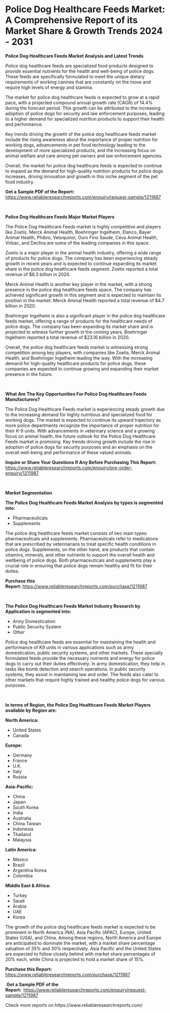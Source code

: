 <p><h1>Police Dog Healthcare Feeds Market: A Comprehensive Report of its Market Share & Growth Trends 2024 - 2031</h1></p><p><strong>Police Dog Healthcare Feeds Market Analysis and Latest Trends</strong></p>
<p><p>Police dog healthcare feeds are specialized food products designed to provide essential nutrients for the health and well-being of police dogs. These feeds are specifically formulated to meet the unique dietary requirements of working canines that are constantly on the move and require high levels of energy and stamina.</p><p>The market for police dog healthcare feeds is expected to grow at a rapid pace, with a projected compound annual growth rate (CAGR) of 14.4% during the forecast period. This growth can be attributed to the increasing adoption of police dogs for security and law enforcement purposes, leading to a higher demand for specialized nutrition products to support their health and performance.</p><p>Key trends driving the growth of the police dog healthcare feeds market include the rising awareness about the importance of proper nutrition for working dogs, advancements in pet food technology leading to the development of more specialized products, and the increasing focus on animal welfare and care among pet owners and law enforcement agencies.</p><p>Overall, the market for police dog healthcare feeds is expected to continue to expand as the demand for high-quality nutrition products for police dogs increases, driving innovation and growth in this niche segment of the pet food industry.</p></p>
<p><strong>Get a Sample PDF of the Report:&nbsp;</strong> <a href="https://www.reliableresearchreports.com/enquiry/request-sample/1211987">https://www.reliableresearchreports.com/enquiry/request-sample/1211987</a></p>
<p>&nbsp;</p>
<p><strong>Police Dog Healthcare Feeds Major Market Players</strong></p>
<p><p>The Police Dog Healthcare Feeds market is highly competitive and players like Zoetis, Merck Animal Health, Boehringer Ingelheim, Elanco, Bayer Animal Health, Phibro, Vetoquinol, Ouro Fino Saude, Ceva Animal Health, Virbac, and Dechra are some of the leading companies in this space. </p><p>Zoetis is a major player in the animal health industry, offering a wide range of products for police dogs. The company has been experiencing steady growth in recent years and is expected to continue expanding its market share in the police dog healthcare feeds segment. Zoetis reported a total revenue of $6.3 billion in 2020.</p><p>Merck Animal Health is another key player in the market, with a strong presence in the police dog healthcare feeds space. The company has achieved significant growth in this segment and is expected to maintain its position in the market. Merck Animal Health reported a total revenue of $4.7 billion in 2020.</p><p>Boehringer Ingelheim is also a significant player in the police dog healthcare feeds market, offering a range of products for the healthcare needs of police dogs. The company has been expanding its market share and is projected to witness further growth in the coming years. Boehringer Ingelheim reported a total revenue of $23.16 billion in 2020.</p><p>Overall, the police dog healthcare feeds market is witnessing strong competition among key players, with companies like Zoetis, Merck Animal Health, and Boehringer Ingelheim leading the way. With the increasing demand for high-quality healthcare products for police dogs, these companies are expected to continue growing and expanding their market presence in the future.</p></p>
<p>&nbsp;</p>
<p><strong>What Are The Key Opportunities For Police Dog Healthcare Feeds Manufacturers?</strong></p>
<p><p>The Police Dog Healthcare Feeds market is experiencing steady growth due to the increasing demand for highly nutritious and specialized food for working dogs. The market is expected to continue its upward trajectory as more police departments recognize the importance of proper nutrition for their K-9 units. With advancements in veterinary science and a growing focus on animal health, the future outlook for the Police Dog Healthcare Feeds market is promising. Key trends driving growth include the rise in adoption of police dogs for security purposes and an emphasis on the overall well-being and performance of these valued animals.</p></p>
<p><strong>Inquire or Share Your Questions If Any Before Purchasing This Report:</strong> <a href="https://www.reliableresearchreports.com/enquiry/pre-order-enquiry/1211987">https://www.reliableresearchreports.com/enquiry/pre-order-enquiry/1211987</a></p>
<p>&nbsp;</p>
<p><strong>Market Segmentation</strong></p>
<p><strong>The Police Dog Healthcare Feeds Market Analysis by types is segmented into:</strong></p>
<p><ul><li>Pharmaceuticals</li><li>Supplements</li></ul></p>
<p><p>The police dog healthcare feeds market consists of two main types: pharmaceuticals and supplements. Pharmaceuticals refer to medications that are prescribed by veterinarians to treat specific health conditions in police dogs. Supplements, on the other hand, are products that contain vitamins, minerals, and other nutrients to support the overall health and wellbeing of police dogs. Both pharmaceuticals and supplements play a crucial role in ensuring that police dogs remain healthy and fit for their duties.</p></p>
<p><strong>Purchase this Report:&nbsp;</strong><a href="https://www.reliableresearchreports.com/purchase/1211987">https://www.reliableresearchreports.com/purchase/1211987</a></p>
<p>&nbsp;</p>
<p><strong>The Police Dog Healthcare Feeds Market Industry Research by Application is segmented into:</strong></p>
<p><ul><li>Army Domestication</li><li>Public Security System</li><li>Other</li></ul></p>
<p><p>Police dog healthcare feeds are essential for maintaining the health and performance of K9 units in various applications such as army domestication, public security systems, and other markets. These specially formulated feeds provide the necessary nutrients and energy for police dogs to carry out their duties effectively. In army domestication, they help in tasks like bomb detection and search operations. In public security systems, they assist in maintaining law and order. The feeds also cater to other markets that require highly trained and healthy police dogs for various purposes.</p></p>
<p>&nbsp;</p>
<p><strong>In terms of Region, the Police Dog Healthcare Feeds Market Players available by Region are:</strong></p>
<p>
    <p> <strong> North America: </strong>
        <ul>
            <li>United States</li>
            <li>Canada</li>
        </ul>
        </p> 
    <p> <strong> Europe: </strong>
        <ul>
            <li>Germany</li>
            <li>France</li>
            <li>U.K.</li>
            <li>Italy</li>
            <li>Russia</li>
        </ul>
        </p> 
    <p> <strong> Asia-Pacific: </strong>
        <ul>
            <li>China</li>
            <li>Japan</li>
            <li>South Korea</li>
            <li>India</li>
            <li>Australia</li>
            <li>China Taiwan</li>
            <li>Indonesia</li>
            <li>Thailand</li>
            <li>Malaysia</li>
        </ul>
        </p> 
    <p> <strong> Latin America: </strong>
        <ul>
            <li>Mexico</li>
            <li>Brazil</li>
            <li>Argentina Korea</li>
            <li>Colombia</li>
        </ul>
        </p> 
    <p> <strong> Middle East & Africa: </strong>
        <ul>
            <li>Turkey</li>
            <li>Saudi</li>
            <li>Arabia</li>
            <li>UAE</li>
            <li>Korea</li>
        </ul>
    </p>
    </p>
<p><p>The growth of the police dog healthcare feeds market is expected to be prominent in North America (NA), Asia Pacific (APAC), Europe, United States (USA), and China. Among these regions, North America and Europe are anticipated to dominate the market, with a market share percentage valuation of 35% and 30% respectively. Asia Pacific and the United States are expected to follow closely behind with market share percentages of 20% each, while China is projected to hold a market share of 15%.</p></p>
<p><strong>Purchase this Report: </strong><a href="https://www.reliableresearchreports.com/purchase/1211987">https://www.reliableresearchreports.com/purchase/1211987</a></p>
<p>&nbsp;<strong>Get a Sample PDF of the Report:&nbsp;&nbsp;</strong><a href="https://www.reliableresearchreports.com/enquiry/request-sample/1211987">https://www.reliableresearchreports.com/enquiry/request-sample/1211987</a></p>
<p><strong></strong></p>
<p>Check more reports on https://www.reliableresearchreports.com/</p>